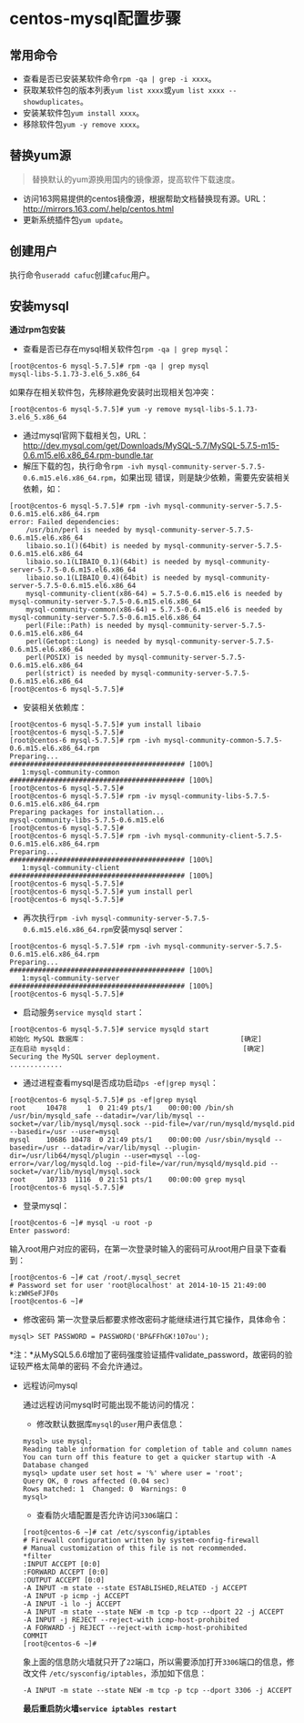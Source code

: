 # centos-mysql配置步骤

## 常用命令

* 查看是否已安装某软件命令`rpm -qa | grep -i xxxx`。
* 获取某软件包的版本列表`yum list xxxx`或`yum list xxxx --showduplicates`。
* 安装某软件包`yum install xxxx`。
* 移除软件包`yum -y remove xxxx`。

## 替换yum源

> 替换默认的yum源换用国内的镜像源，提高软件下载速度。

* 访问163网易提供的centos镜像源，根据帮助文档替换现有源。URL：
http://mirrors.163.com/.help/centos.html
* 更新系统插件包`yum update`。

## 创建用户

执行命令`useradd cafuc`创建`cafuc`用户。

## 安装mysql

**通过rpm包安装**

* 查看是否已存在mysql相关软件包`rpm -qa | grep mysql`：
```
[root@centos-6 mysql-5.7.5]# rpm -qa | grep mysql
mysql-libs-5.1.73-3.el6_5.x86_64
```
如果存在相关软件包，先移除避免安装时出现相关包冲突：
```
[root@centos-6 mysql-5.7.5]# yum -y remove mysql-libs-5.1.73-3.el6_5.x86_64
```
* 通过mysql官网下载相关包，URL：
http://dev.mysql.com/get/Downloads/MySQL-5.7/MySQL-5.7.5-m15-0.6.m15.el6.x86_64.rpm-bundle.tar
* 解压下载的包，执行命令`rpm -ivh mysql-community-server-5.7.5-0.6.m15.el6.x86_64.rpm`，如果出现
错误，则是缺少依赖，需要先安装相关依赖，如：
```
[root@centos-6 mysql-5.7.5]# rpm -ivh mysql-community-server-5.7.5-0.6.m15.el6.x86_64.rpm
error: Failed dependencies:
    /usr/bin/perl is needed by mysql-community-server-5.7.5-0.6.m15.el6.x86_64
    libaio.so.1()(64bit) is needed by mysql-community-server-5.7.5-0.6.m15.el6.x86_64
    libaio.so.1(LIBAIO_0.1)(64bit) is needed by mysql-community-server-5.7.5-0.6.m15.el6.x86_64
    libaio.so.1(LIBAIO_0.4)(64bit) is needed by mysql-community-server-5.7.5-0.6.m15.el6.x86_64
    mysql-community-client(x86-64) = 5.7.5-0.6.m15.el6 is needed by mysql-community-server-5.7.5-0.6.m15.el6.x86_64
    mysql-community-common(x86-64) = 5.7.5-0.6.m15.el6 is needed by mysql-community-server-5.7.5-0.6.m15.el6.x86_64
    perl(File::Path) is needed by mysql-community-server-5.7.5-0.6.m15.el6.x86_64
    perl(Getopt::Long) is needed by mysql-community-server-5.7.5-0.6.m15.el6.x86_64
    perl(POSIX) is needed by mysql-community-server-5.7.5-0.6.m15.el6.x86_64
    perl(strict) is needed by mysql-community-server-5.7.5-0.6.m15.el6.x86_64
[root@centos-6 mysql-5.7.5]#
```
* 安装相关依赖库：
```
[root@centos-6 mysql-5.7.5]# yum install libaio
[root@centos-6 mysql-5.7.5]#
[root@centos-6 mysql-5.7.5]# rpm -ivh mysql-community-common-5.7.5-0.6.m15.el6.x86_64.rpm
Preparing...                ########################################### [100%]
   1:mysql-community-common ########################################### [100%]
[root@centos-6 mysql-5.7.5]#
[root@centos-6 mysql-5.7.5]# rpm -iv mysql-community-libs-5.7.5-0.6.m15.el6.x86_64.rpm
Preparing packages for installation...
mysql-community-libs-5.7.5-0.6.m15.el6
[root@centos-6 mysql-5.7.5]#
[root@centos-6 mysql-5.7.5]# rpm -ivh mysql-community-client-5.7.5-0.6.m15.el6.x86_64.rpm
Preparing...                ########################################### [100%]
   1:mysql-community-client ########################################### [100%]
[root@centos-6 mysql-5.7.5]#
[root@centos-6 mysql-5.7.5]# yum install perl
[root@centos-6 mysql-5.7.5]#
```
* 再次执行`rpm -ivh mysql-community-server-5.7.5-0.6.m15.el6.x86_64.rpm`安装mysql server：
```
[root@centos-6 mysql-5.7.5]# rpm -ivh mysql-community-server-5.7.5-0.6.m15.el6.x86_64.rpm
Preparing...                ########################################### [100%]
   1:mysql-community-server ########################################### [100%]
[root@centos-6 mysql-5.7.5]#
```
* 启动服务`service mysqld start`：
```
[root@centos-6 mysql-5.7.5]# service mysqld start
初始化 MySQL 数据库：                                      [确定]
正在启动 mysqld：                                          [确定]
Securing the MySQL server deployment.
.............
```
* 通过进程查看mysql是否成功启动`ps -ef|grep mysql`：
```
[root@centos-6 mysql-5.7.5]# ps -ef|grep mysql
root     10478     1  0 21:49 pts/1    00:00:00 /bin/sh /usr/bin/mysqld_safe --datadir=/var/lib/mysql --socket=/var/lib/mysql/mysql.sock --pid-file=/var/run/mysqld/mysqld.pid --basedir=/usr --user=mysql
mysql    10686 10478  0 21:49 pts/1    00:00:00 /usr/sbin/mysqld --basedir=/usr --datadir=/var/lib/mysql --plugin-dir=/usr/lib64/mysql/plugin --user=mysql --log-error=/var/log/mysqld.log --pid-file=/var/run/mysqld/mysqld.pid --socket=/var/lib/mysql/mysql.sock
root     10733  1116  0 21:51 pts/1    00:00:00 grep mysql
[root@centos-6 mysql-5.7.5]#
```
* 登录mysql：
```
[root@centos-6 ~]# mysql -u root -p
Enter password:
```
输入root用户对应的密码，在第一次登录时输入的密码可从root用户目录下查看到：
```
[root@centos-6 ~]# cat /root/.mysql_secret
# Password set for user 'root@localhost' at 2014-10-15 21:49:00
k:zWHSeFJF0s
[root@centos-6 ~]#
```
* 修改密码
第一次登录后都要求修改密码才能继续进行其它操作，具体命令：
```
mysql> SET PASSWORD = PASSWORD('BP&FFhGK!107ou');
```
*注：*从MySQL5.6.6增加了密码强度验证插件validate_password，故密码的验证较严格太简单的密码
不会允许通过。
* 远程访问mysql

    通过远程访问mysql时可能出现不能访问的情况：

    * 修改默认数据库`mysql`的`user`用户表信息：
    ```
    mysql> use mysql;
    Reading table information for completion of table and column names
    You can turn off this feature to get a quicker startup with -A
    Database changed
    mysql> update user set host = '%' where user = 'root';
    Query OK, 0 rows affected (0.04 sec)
    Rows matched: 1  Changed: 0  Warnings: 0
    mysql>
    ```
    * 查看防火墙配置是否允许访问`3306`端口：
    ```
    [root@centos-6 ~]# cat /etc/sysconfig/iptables
    # Firewall configuration written by system-config-firewall
    # Manual customization of this file is not recommended.
    *filter
    :INPUT ACCEPT [0:0]
    :FORWARD ACCEPT [0:0]
    :OUTPUT ACCEPT [0:0]
    -A INPUT -m state --state ESTABLISHED,RELATED -j ACCEPT
    -A INPUT -p icmp -j ACCEPT
    -A INPUT -i lo -j ACCEPT
    -A INPUT -m state --state NEW -m tcp -p tcp --dport 22 -j ACCEPT
    -A INPUT -j REJECT --reject-with icmp-host-prohibited
    -A FORWARD -j REJECT --reject-with icmp-host-prohibited
    COMMIT
    [root@centos-6 ~]#
    ```
    象上面的信息防火墙就只开了`22`端口，所以需要添加打开`3306`端口的信息，修改文件
    `/etc/sysconfig/iptables`，添加如下信息：
    ```
    -A INPUT -m state --state NEW -m tcp -p tcp --dport 3306 -j ACCEPT
    ```
    **最后重启防火墙`service iptables restart`**






